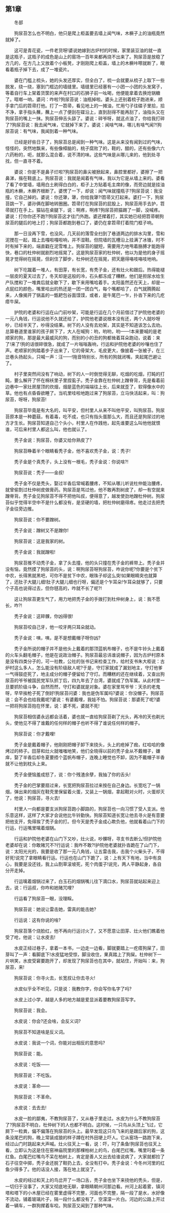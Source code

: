   

## 第1章

　　冬部

　　狗尿苔怎么也不明白，他只是爬上柜盖要去墙上闻气味，木橛子上的油瓶竟然就掉了。

　　这可是青花瓷，一件老货呀!婆说她嫁到古炉村的时候，家里装豆油的就一直是这瓶子，这瓶子的成色是山上的窑场一百年来都再烧不出来了。狗尿苔是放稳了方几的，在方几上又放着个小板凳，才刚刚爬上柜盖，墙上的木橛咔嚓就断了，眼看着瓶子掉下去，成了一堆瓷片。

　　婆在门槛上梳头，她的头发还厚实，但全白了，梳一会就要从梳子上取下一些脱发，绕一绕，塞到门框边的墙缝里。墙缝里已经塞有一小团一小团的头发窝子，等着自行车上架着货筐的来声在村口的石狮子前一吆喝，他便能拿着去换炝锅糖了。哐啷一响，婆问：咋啦?狗尿苔说：油瓶掉啦。婆头上还别着梳子跑进来，顺手拿门后的笤帚打他。打了一笤帚，看见地上的一摊油，忙用勺子往碟子里拾，拾不净，拿手指头蘸，蘸上一点了便刮在碟沿上，直到刮得不能再刮了，油指头又在狗尿苔的嘴上一抹。狗尿苔伸舌头舔了。婆说：碎爷呀，就这点油了，你给我打碎了?狗尿苔说：我去闻气味，它就掉下来了。婆说：闻啥气味，哪儿有啥气闻?!狗尿苔说：有气味，我闻到着一种气味。

　　已经是好些日子了，狗尿苔总是闻到一种气味。这是从来没有闻到过的气味，怪怪的，突然地飘来，有些像樟脑的，桃子腐败了的，鞋的，醋的，还有些像六六六药粉的，呃，就那么混合着，说不清的味。这些气味是从哪儿来的，他到处寻找，但一直寻不着。

　　婆说：你是不是鼻子烂啦?狗尿苔的鼻尖被掀起来，鼻腔里都好，婆擦了一把鼻涕，揩在鞋底上。狗尿苔说：我就是闻着有气味，我以为它是从墙上来的。婆看了看了中堂墙，墙用白土刷得白白的，柜子上方贴着毛主席的像，而旁边就是挂油瓶的木橛，木橛齐根断了。婆愣了一下，却说：闻气味就撞瓶子?狗尿苔说：我没撞，它自己掉的。婆说：你还犟，犟，你给我犟?!笤帚又打起来。婆打一下，狗尿苔跳一下，婆孙俩在脚地转圈圈。笤帚打在狗尿苔的屁股上，狗尿苔用手去护，笤帚就打在手上。猫钻在桌腿下，说：啊疼，啊疼?狗尿苔把猫踢了一脚，没喊疼。婆说：打你你还不跑?!狗尿苔这才往门外跑。婆还撵着打，其实她已经把笤帚朝狗尿苔的腿后的地上打；狗尿苔都跑到巷口了，婆仍在拿笤帚打着院门框子响。

　　那一日没再下雪，也没风，几天前的落雪全扫到了巷道两边的排水沟里，雪和泥搅在一起，踏上去嘎啦嘎啦响，并不湿鞋。但院墙的瓦槽沿上挂满了冰锥，时不时有掉下来的，端直戳在泥雪堆上。狗尿苔的腿短，需要用力地甩着胳膊才能跑得快，巷口的杜仲树就剧烈地摇晃了。这是狗尿苔家的杜仲树，他以为是他的身子摇晃才觉得树在摇晃，但刹住了脚步，杜仲树还在摇晃，把天磨得咯吱咯吱地响。

　　树下圪蹴着一堆人，有田芽，有长宽，有秃子金，还有灶火和跟后。热得能褪一层皮的夏天过去了，冬天却是这般的冷，石头都冻成了糟糕，他们是担尿水给生产队搅和了一堆粪后就全歇下了，歇下来用嘴哈着手。太阳虽然还在天上，却是一点屁红的颜色，嘴里哈出的热还是一团一团白气，每个嘴都哈了，白气就腾腾起来，人像揭开了锅盖的一甑耙包谷面馍馍，或者，是牛尾巴一乍，扑沓下来的几疙瘩牛屎。

　　护院的老婆和行运在山门前吵架，可能是行运在几个月前借过了护院他老婆的一元八角钱，行运说他不久就还给了，护院他老婆说根本没有还，两个人就吵呀吵，已经半天了，吵得没结果。树下的人没有去劝架，其实是不知道该怎么去劝。总算巷道里谁家的孩子屙下了，大人在喊狗：哟，哟哟，哟——!本来要喊的是老顺家的狗，那是最大最威风的狗，而别的小的丑的狗都耸着耳朵跑动，说着：来了!来了!狗的话很碎很急，就成了一片嗡嗡轰响，行运和护院他老婆的吵嚷也住了声。老顺家的狗踏着步子出来了，它的骨架大，毛皮更大，像披着一张被子，在三岔巷头扬起头，只喊一声：汪——!拖音特别长，所有的狗就闭嘴，夹起尾巴避让了。

　　村子里突然间没有了响动，树下的人一时倒觉得无聊，吃烟的吃烟，打盹的打盹，要么解开了怀在棉袄里子里捏虱子。秃子金靠在杜仲树上蹭脊背，先是看着前边巷中一家灶房屋顶的炊烟，烟是蓝色的端端往上长，后来就歪了，软得像水中的草。他也有点昏昏欲睡了。当叽里哇啦地跑过来了狗尿苔，立马快活起来，叫：狗尿苔，呀呀，狗尿苔!

　　狗尿苔毕竟是有大名的，叫平安，但村里人从来不叫他平安，叫狗尿苔。狗尿苔原本是一种蘑菇，有着毒，吃不成，也只有指头蛋那么大，而且还是狗尿过的地方才生长。狗尿苔知道自己个头小，村里人在作践他，起先谁要这么叫他他就恨谁，可后来村里人都这么叫，他也就认了。

　　秃子金说：狗尿苔，你婆又给你熟皮了?

　　狗尿苔睁着半个眼睛看秃子金，他不喜欢秃子金，说：秃子!

　　秃子金是个真秃子，头上没有一根毛，秃子金说：你说啥?!

　　狗尿苔说：秃子——金叔!

　　秃子金不仅是秃头，娶过半香后常喊着腰疼，不知从哪儿听说杜仲能治腰疼，就曾偷割过杜仲树皮做膏药。狗尿苔是骂过他，他不敢再割树皮了，却一有空就来蹭脊背。秃子金见狗尿苔不得不把他叫叔，便得意了，越发使劲地蹭杜仲树。狗尿苔似乎觉得半空中不是什么都没有，是坚硬的墙，把杜仲树磨得疼。他走过去把秃子金往旁边推。

　　狗尿苔说：你不要蹭树。

　　秃子金说：蹭树又不是蹭你!

　　狗尿苔说：这是我家的树。

　　秃子金说：我就蹭啦!

　　狗尿苔推不动秃子金，拿了头去撞，他的头只撞在秃子金的裤带上。秃子金并没有恼，竟然摸了狗尿苔的头，说：啊狗尿苔呀狗尿苔，咋说你呢?你要是个贫下中农，长得黑就黑吧，可你不是贫下中农，眼珠子却这么突!如果眼睛突也就算了，还肚子大腿儿细!肚子大腿儿细也行呀，偏还是个乍耳朵!乍耳朵就够了，只要个子高也说得过去，但你毬高的，咋就不长了呢?!

　　这让狗尿苔更生气了，用力地把秃子金的手拨打到杜仲树身上，说：我不愿长，咋?!

　　秃子金说：这碎髁，你凶得很!

　　狗尿苔咬自己牙，他一咬牙两只耳朵就动。

　　秃子金说：咦，咦，是不是想戴帽子呀你凶?

　　秃子金所说的帽子并不是他头上戴着的那顶蓝帆布帽子，也不是牛铃头上戴着的火车头翻毛帽子，他是在说政治帽子。狗尿苔最忌讳谁说帽子，因为古炉村原本是没有四类分子的，可一社教，公社的张书记来检查工作，给村支书朱大柜说：古炉村这么多人，怎么能没有阶级敌人呢?于是，守灯家就成了漏划地主，守灯他爹一气得鼓症死了，地主成分的帽子便留给了守灯。而糟糕的还在继续着，又查出狗尿苔的爷爷被国民党军队抓丁后，四九年去了台湾，婆就成了伪军属。从此村里一旦要抓阶级斗争，自然而然，守灯和婆就是对象。婆在家里骂爷爷：天杀的老鬼呀，早早挨枪子死了倒好!狗尿苔问婆：我也是伪军属吗?婆说：你没帽子。狗尿苔说：会不会也给我戴呢?婆说：有婆戴哩，我娃不怕。狗尿苔说：那婆死了呢?婆一把将狗尿苔抱在怀里，说：婆不死，婆就不死!

　　狗尿苔相信婆永远都会活着，婆也就一直给狗尿苔剃了光头，再冷的天也剃光头，使他见不得了谁戴的任何样的帽子也听不得了谁说任何样的帽子。

　　狗尿苔说：你才戴哩!

　　秃子金是戴着帽子，他刚刚把帽子卸下来挠头，头上的疮掉了痂，红哈哈的像烤过的柿子。田芽和灶火就嗤嗤地笑，他们全晓得以前的秃子金从不戴帽子，嫌痒，娶了半香后却冬夏要捂个蓝帆布帽子，连晚上睡觉也不卸，因为不戴帽子半香就不让他到枕头上来。

　　秃子金便恼羞成怒了，说：你个残渣余孽，我抽了你的舌头!

　　秃子金的巴掌要扇过来，长宽把狗尿苔拉过来按在自己身边。长宽吃了一锅烟，弹出来的烟灰在鞋壳里保留着火蛋，又装上一锅烟，拿起鞋对火时，火蛋却灭了，他说：狗尿苔，寻火去!

　　村里人一向都是要支派狗尿苔跑小脚路的，狗尿苔也一向习惯了受人支派。他乐意这样，这样了大家才会说他比牛铃勤快。狗尿苔知道长宽让他去寻火是有意要把他支开，免得挨了秃子金的打。但今天是秃子金成心欺负他，他就看着山门下的行运，行运嘴里噙着烟锅。

　　行运和护院他老婆在山门下又吵，灶火说，吵髁呀，寻支书去断么!但护院他老婆却在说：你敢赌咒不?行运说：我咋不敢?!护院他老婆就扑沓跪在了山门下，说：太阳光光的，我要是收了那一元八角钱，让五雷击我，击我个火柴头子，不得好死!说完了拿眼睛看行运。行运也在山门下跪了，说：上有天下有地，当中有良心，我要是没还钱，我上山割草滚坡死，死个肉蛋子!说完，两人平静起身，各自分开走掉。

　　行运噙着烟锅过来了，白玉石的烟锅嘴儿往下滴口水，狗尿苔就站起来迎上去，说：行运叔，你咋和她赌咒哩?

　　行运看了狗尿苔一眼，没理睬。

　　狗尿苔说：她说让雷击她，雷真的能击她?

　　行运说：这有你说的啥?

　　狗尿苔落个烧脸红，他不再向行运讨火了，又不愿意让田芽、灶火他们瞧着他受了呛，他说：让水皮去!

　　水皮正经过巷子，拿着一本书，一边走一边看，脚就要踏上一疙瘩狗屎了，田芽叫了一声：看脚底下!水皮猛地受惊，脚没收住，果真踏上了狗屎。杜仲树下一片哄笑，水皮受窘要跑开了，却发现了狗尿苔也在其中，就站住，开始叫：来，狗尿苔，来!

　　狗尿苔说：你寻火去，长宽叔让你去寻火!

　　水皮似乎全不听见，只是说：我教你字，你会写你名字了吗?

　　水皮上过小学，越是人多的地方越是爱显派着要教狗尿苔写字。

　　狗尿苔说：我会。

　　水皮说：你会?还会啥，会反义词?

　　狗尿苔不知道啥是反义词。

　　水皮说：我说一个词，你能对出相反的意思吗?

　　狗尿苔说：能。

　　水皮说：吃饭——

　　狗尿苔说：不吃饭。

　　水皮说：革命——

　　狗尿苔说：不革命。

　　水皮说：去去去!

　　水皮一脸的鄙夷，不教狗尿苔了，又从巷子里走过。水皮为什么不教狗尿苔了?狗尿苔不明白，杜仲树下的人也都不明白。这时候，一只鸟从头顶上飞过，它屙下一粒粪，偏不偏落在狗尿苔的头上。最早发现这只鸟飞来的是跟后家的狗，这条没尾巴的狗，晚上常装成狼的样子蹲在村外田埂上吓人。它从窑场一路跑下来，经过山门时跳起来大声喊。灶火往天上一看，说：吓，叼了条鱼!狗尿苔也往天上看，立即认为这是住在窑神庙院里的那棵柏树上的鸟，白尾巴红嘴，嘴里叼着一条红鱼。白尾巴红嘴鸟不呆在柏树上，肯定是善人又出去给谁说病了，大家就都捡了石子往空中掷，秃子金还脱了鞋扔上去，全没有打中。秃子金说：今冬州河里的红鱼少得多了。他的话没人接，落在地上就没了。

　　水皮的经过和天上的鸟岔开了一场口舌，秃子金也坐下来挠他的秃头，但是，一切归于没事了，大家又彻底地无聊，拿眼睛朝州河那边看。州河上起着雾，镇河塔和塔下的小木屋已经在雾里虚得不完整，河面也不完整，隔一段了是水，水好像不流动，铺着玻璃片子，隔一段什么都没有了，空濛濛一片白。河边的公路上开过着一辆车，一群狗撵着车咬。狗尿苔又闻到了那种气味。